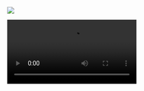 ![](https://raw.githubusercontent.com/wiki/domlysz/blenderGIS/images/getting_data_from_web.webp)


![](https://raw.githubusercontent.com/wiki/domlysz/blenderGIS/images/getting_data_from_web.webm)
